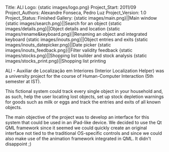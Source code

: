 Title: ALI
Logo: {static images/logo.png}
Project_Start: 2011/09
Project_Authors: Alexandre Fonseca, Pedro Luz
Project_Version: 1.0
Project_Status: Finished
Gallery:
    {static images/main.png}||Main window
    {static images/search.png}||Search for an object
    {static images/details.png}||Object details and location
    {static images/rename&keyboard.png}||Renaming an object and integrated keyboard
    {static images/inouts.png}||Object entries and exits
    {static images/inouts_datepicker.png}||Date picker
    {static images/inouts_feedback.png}||Filter validity feedback
    {static images/stocks.png}||Shopping list builder and stock analysis
    {static images/stocks_print.png}||Shopping list printing


ALI - Auxiliar de Localização em Interiores (Interior Localization Helper) was
a university project for the course of Human-Computer Interaction (5th semester
at IST).

This fictional system could track every single object in your household and, as
such, help the user locating lost objects, set up stock depletion warnings for
goods such as milk or eggs and track the entries and exits of all known
objects.

<!-- PELICAN_END_SUMMARY -->

The main objective of the project was to develop an interface for this system
that could be used in an iPad-like device. We decided to use the Qt QML
framework since it seemed we could quickly create an original interface not
tied to the traditional OS-specific controls and since we could also make use
of the animation framework integrated in QML. It didn't disappoint ;)
